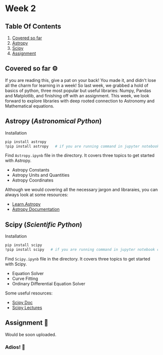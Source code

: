 # Week 2

## Table Of Contents

1. [Covered so far](#covered-so-far-%EF%B8%8F)
2. [Astropy](#astropy-astronomical-python)
3. [Scipy](#scipy-scientific-python)
4. [Assignment](#assignment-)

## Covered so far ⚙️

If you are reading this, give a pat on your back! You made it, and didn't lose all the charm for learning in a week! So last week, we grabbed a hold of basics of python, three most popular but useful libraries: Numpy, Pandas and Matplotlib, and finishing off with an assignment. This week, we look forward to explore libraries with deep rooted connection to Astronomy and Mathematical equations.

## Astropy (*Astronomical Python*)

Installation
```bash
pip install astropy
!pip install astropy   # if you are running command in jupyter notebook cell
```

Find `Astropy.ipynb` file in the directory. It covers three topics to get started with Astropy.

- Astropy Constants
- Astropy Units and Quantities
- Astropy Coordinates

Although we would covering all the necessary jargon and libraraies, you can always look at some resources:

- [Learn.Astropy](https://learn.astropy.org)
- [Astropy Documentation](https://docs.astropy.org/en/stable/)

## Scipy (*Scientific Python*)

Installation
```bash
pip install scipy
!pip install scipy   # if you are running command in jupyter notebook cell
```

Find `Scipy.ipynb` file in the directory. It covers three topics to get started with Scipy.

- Equation Solver
- Curve Fitting
- Ordinary Differential Equation Solver

Some useful resources:

- [Scipy Doc](https://www.scipy.org/docs.html)
- [Scipy Lectures](https://scipy-lectures.org)

## Assignment 📝

Would be soon uploaded.

### Adios! 👋


